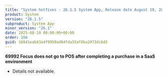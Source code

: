 ```yaml
---
title: "System hotfixes - 26.1.5 System App, Release date August 19, 2025 - Hotfixes"
product: System
version: "26.1.5"
subproduct: System App
minor_version: "26.1"
date: 2025-08-19 00:00:00+00:00
order: 108
guid: 16841eab83a4f9950ad84fda35af8ba2973dc6d2
---
```


<strong>69992 Focus does not go to POS after completing a purchase in a SaaS environment</strong>
<ul><li>Details not available.</li></ul>
